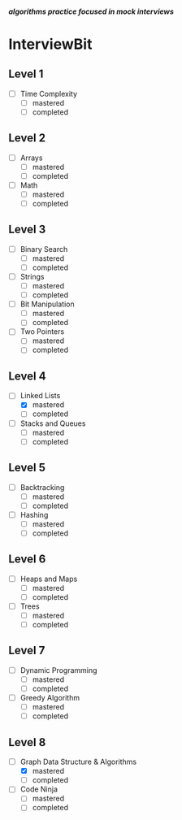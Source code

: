 ##### algorithms practice focused in mock interviews

# InterviewBit

## Level 1
- [ ] Time Complexity
	- [ ] mastered
	- [ ] completed

## Level 2
- [ ] Arrays
	- [ ] mastered
	- [ ] completed
- [ ] Math
	- [ ] mastered
	- [ ] completed

## Level 3
- [ ] Binary Search
	- [ ] mastered
	- [ ] completed
- [ ] Strings
	- [ ] mastered
	- [ ] completed
- [ ] Bit Manipulation
	- [ ] mastered
	- [ ] completed
- [ ] Two Pointers
	- [ ] mastered
	- [ ] completed

## Level 4
- [ ] Linked Lists
	- [x] mastered
	- [ ] completed
- [ ] Stacks and Queues
	- [ ] mastered
	- [ ] completed

## Level 5
- [ ] Backtracking
	- [ ] mastered
	- [ ] completed
- [ ] Hashing
	- [ ] mastered
	- [ ] completed

## Level 6
- [ ] Heaps and Maps
	- [ ] mastered
	- [ ] completed
- [ ] Trees
	- [ ] mastered
	- [ ] completed

## Level 7
- [ ] Dynamic Programming
	- [ ] mastered
	- [ ] completed
- [ ] Greedy Algorithm
	- [ ] mastered
	- [ ] completed

## Level 8
- [ ] Graph Data Structure & Algorithms
	- [x] mastered
	- [ ] completed
- [ ] Code Ninja
	- [ ] mastered
	- [ ] completed
